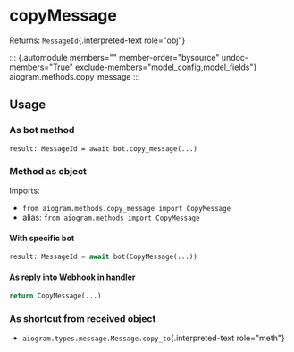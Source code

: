 # copyMessage

Returns: `MessageId`{.interpreted-text role="obj"}

::: {.automodule members="" member-order="bysource" undoc-members="True" exclude-members="model_config,model_fields"}
aiogram.methods.copy_message
:::

## Usage

### As bot method

``` 
result: MessageId = await bot.copy_message(...)
```

### Method as object

Imports:

-   `from aiogram.methods.copy_message import CopyMessage`
-   alias: `from aiogram.methods import CopyMessage`

#### With specific bot

``` python
result: MessageId = await bot(CopyMessage(...))
```

#### As reply into Webhook in handler

``` python
return CopyMessage(...)
```

### As shortcut from received object

-   `aiogram.types.message.Message.copy_to`{.interpreted-text
    role="meth"}
